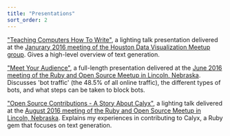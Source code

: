 ```yaml
---
title: "Presentations"
sort_order: 2
---
```

<p><a href="http://slides.com/tariqali/deck#/">"Teaching Computers How To Write"</a>, a lighting talk presentation delivered at the <a href="http://www.meetup.com/Houston-Data-Visualization-Meetup/events/227238782/">Janurary 2016 meeting of the Houston Data Visualization Meetup group</a>. Gives a high-level overview of text generation.
<p><a href="https://docs.google.com/presentation/d/1gK6KmL_dtwk_8477Jc6GeLAipZMLoMVxFa9TIffggcQ/edit#slide=id.g144a570b9f_0_0">"Meet Your Audience"</a>, a full-length presentation delivered at the <a href="https://www.meetup.com/Ruby-and-Open-Source-Meetup-Lincoln-Nebraska-USA/events/230020652/">June 2016 meeting of the Ruby and Open Source Meetup in Lincoln, Nebraska</a>. Discusses 'bot traffic' (the 48.5% of all online traffic), the different types of bots, and what steps can be taken to block bots.</p>
<p><a href="https://docs.google.com/presentation/d/12Jw6WjJ-9d4rQZylFicF543KjlhRBG9X4vRiI_bB8dM/edit?usp=sharing">"Open Source Contributions - A Story About Calyx"</a>, a lighting talk delivered at the <a href="https://www.meetup.com/Ruby-and-Open-Source-Meetup-Lincoln-Nebraska-USA/events/232607366/">August 2016 meeting of the Ruby and Open Source Meetup in Lincoln, Nebraska</a>. Explains my experiences in contributing to Calyx, a Ruby gem that focuses on text generation.</p>